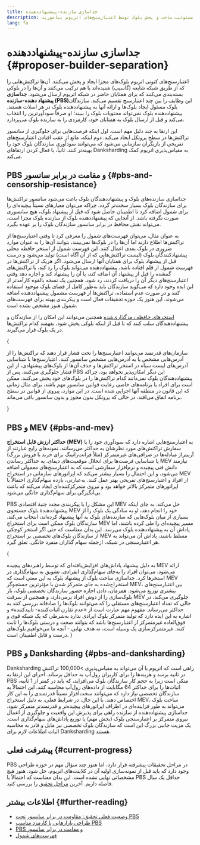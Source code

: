 ```yaml
---
title: جداسازی سازنده-پیشنهاددهنده
description: درباره چگونگی و علت جداسازی مسئولیت ساخت و پخش بلوک توسط اعتبارسنج‌های اتریوم بیاموزید.
lang: fa
---
```


# جداسازی سازنده-پیشنهاددهنده {#proposer-builder-separation}

اعتبارسنج‌های کنونی اتریوم بلوک‌های مجزا ایجاد _و_ پخش می‌کنند. آن‌ها تراکنش‌هایی را که از طریق شبکه شایعه (گاسیپ) شنیده‌اند با هم ترکیب می‌کنند و آن‌ها را در بلوکی بسته‌بندی می‌کنند که برای همتایان حاضر در شبکه اتریوم ارسال می‌شود. **جداسازی پیشنهاد دهنده-سازنده (PBS)‏** این وظایف را بین چند اعتبارسنج تقسیم می‌کند. سازندگان بلوک مسئول ایجاد بلوک‌ها و ارائه آنها به پیشنهاددهنده بلوک در هر اسلات هستند. پیشنهاددهنده بلوک نمی‌تواند محتویات بلوک را ببیند؛ او صرفاً سودآورترین را انتخاب می‌کند و قبل از ارسال بلوک به همتایان خود، کارمزدی را به سازنده بلوک می‌پردازد.

این ارتقا به چند دلیل مهم است. اول اینکه فرصت‌هایی برای جلوگیری از سانسور تراکنش‌ها در سطح پروتکل ایجاد می‌کند. دوم اینکه، مانع از عقب افتادن اعتبارسنج‌های تفریحی از بازیگران سازمانی می‌شود که می‌توانند سودآوری سازندگان بلوک خود را بهینه‌تر کنند. ثانیاً، با فعال کردن ارتقاهای Danksharding به مقیاس‌پذیری اتریوم کمک می‌کند.

## PBS و مقامت در برابر سانسور {#pbs-and-censorship-resistance}

جداسازی سازنده‌های بلوک و پیشنهاددهندگان بلوک باعث می‌شود سانسور تراکنش‌ها برای سازندگان بلوک بسیار سخت‌تر گردد. چراکه می‌توان معیارهای نسبتاً پیچیده‌ای را برای شمول اضافه کرد تا اطمینان حاصل شود که قبل از پیشنهاد بلوک، هیچ سانسوری صورت نگرفته باشد. از آنجایی که پیشنهاددهنده بلوک از سازنده بلوک مجزا است، می‌تواند نقش محافظ در برابر سانسور سازندگان بلوک را بر عهده بگیرد.

به عنوان مثال، می‌توان فهرست‌های شمول را معرفی کرد تا وقتی اعتبارسنج‌ها از تراکنش‌ها اطلاع دارند اما آن‌ها را در بلوک‌ها نمی‌بینند، بتوانند آن‌ها را به عنوان موارد ضروری در بلوک بعدی اعمال کنند. این فهرست شمول از استخر حافظه محلی پیشنهادکنندگان بلوک (لیست تراکنش‌هایی که از آن آگاه است) تولید می‌شود و درست قبل از پیشنهاد بلوک برای همتایان آنها ارسال می‌شود. اگر هریک از تراکنش‌ها در فهرست شمول از قلم افتاده باشد، پیشنهاددهنده می‌تواند بلوک را رد کند، یا تراکنش‌های گمشده را قبل از پیشنهاد آن اضافه کند، یا آن را پیشنهاد کند و اجازه دهد وقتی اعتبارسنج‌های دیگر آن را دریافت کردند، رد شود. همچنین یک نسخه بالقوه کارآمدتر از این ایده وجود دارد که می‌گوید سازندگان باید به‌طور کامل از فضای بلوک موجود استفاده کنند و در صورت عدم استفاده، تراکنش‌ها از فهرست مشمول پیشنهاددهنده اضافه می‌شوند. این هنوز یک حوزه تحقیقات فعال است و پیکربندی بهینه برای فهرست‌های شمول هنوز مشخص نشده است.

[استخرهای حافظه رمزگذاری‌‌شده](https://www.youtube.com/watch?v=fHDjgFcha0M&list=PLpktWkixc1gUqkyc1-iE6TT0RWQTBJELe&index=3) همچنین می‌توانند این امکان را از سازندگان و پیشنهاددهندگان سلب کنند که تا قبل از اینکه بلوکی پخش شود، بفهمند کدام تراکنش‌ها در یک بلوک قرار می‌گیرند.

{
<ExpandableCard title="PBS کدام نوع از سانسور را رفع می‌کند؟" eventCategory="/roadmap/pbs" eventName="clicked what kinds of censorship does PBS solve?">

سازمان‌های قدرتمند می‌توانند اعتبارسنج‌ها را تحت فشار قرار دهند که تراکنش‌ها را از آدرس‌هایی مشخص یا به آدرس‌هایی مشخص سانسور کنند. اعتبارسنج‌ها با شناسایی آدرس‌های لیست سیاه در استخر تراکنش‌ها و حذف آن‌ها از بلوک‌های پیشنهادی، از این فشار جلوگیری می‌کنند. پس از PBS این دیگر امکان‌پذیر نخواهد بود، چراکه پیشنهاددهندگان بلوک نمی‌دانند کدام تراکنش‌ها را در بلوک‌های خود پخش می‌کنند. ممکن است برای افراد یا برنامه‌های خاصی رعایت قوانین سانسور مهم باشد، برای مثال زمانی که این قانون در منطقه آنها اجرایی شده است. در این موارد، پیروی از قوانین در سطح برنامه اتفاق می‌افتد، در حالی که پروتکل بدون مجوز و بدون سانسور باقی می‌ماند.

</ExpandableCard>
}

## PBS و MEV {#pbs-and-mev}

**حداکثر ارزش قابل استخراج (MEV)** به اعتبارسنج‌هایی اشاره دارد که سودآوری خود را با سفارش تراکنش‌های مورد نظرشان به حداکثر می‌رسانند. نمونه‌های رایج عبارتند از آربیتراژ مبادله‌ها در صرافی‌های غیرمتمرکز (مثلاً فرانت‌رانینگ برای خرید یا فروش بزرگ) یا شناسایی فرصت‌ها برای انحلال موقعیت‌های دیفای. به حداکثر رساندن MEV نیازمند دانش فنی پیچیده و نرم‌افزار سفارشی است که به اعتبارسنج‌های معمولی اضافه می‌شود، و این احتمال را بسیار بیشتر می‌کند که اپراتورهای سازمانی در استخراج MEV از افراد و اعتبارسنج‌های تفریحی بهتر عمل کنند. به‌عبارتی، بازده سهام‌گذاری احتمالاً با اپراتورهای متمرکز بالاتر خواهد بود و نیروی متمرکزکننده‌ای ایجاد می‌کند که باعث بی‌انگیزگی برای سهام‌گذاری خانگی می‌شود.

PBS این مشکل را با پیکربندی مجدد جنبۀ اقتصادی MEV حل می‌کند. به جای اینکه پیشنهاددهندۀ بلوک جستجوی MEV خود را انجام دهد، او به سادگی یک بلوک را از بسیاری از میان بلوک‌هایی که سازنده‌های بلوک به آنها پیشنهاد کرده‌اند، انتخاب می‌کند. سازندگان بلوک ممکن است برای استخراج MEV مسیر پیچیده‌ای را طی کرده باشند، اما پاداش آن به پیشنهاددهنده بلوک می‌رسد. این بدان معناست که حتی اگر استخر کوچکی از سازندگان بلوک‌های تخصصی بر استخراج MEV مسلط باشند، پاداش آن می‌تواند به هر اعتبارسنجی در شبکه، ازجمله سهام گذاران منفرد خانگی، تعلق گیرد.

{
<ExpandableCard title="چرا متمرکز کردن بلوک‌سازی ایرادی ندارد؟" eventCategory="/roadmap/pbs" eventName="clicked why is it OK to centralize block building?">

به دلیل پیشنهاد پاداش‌های افزایش‌یافته‌ای که توسط راهبردهای پیچیده MEV ارائه می‌شود، می‌توان افراد را به‌جای سهام‌گذاری انفرادی، تشویق به سهام‌گذاری در استخرها کرد. جداسازی ساخت بلوک از پیشنهاد بلوک به این معنی است که MEV استخراج‌شده به جای متمرکز شدن با مؤثرترین جستجوگر MEV، بین اعتبارسنج‌های بیشتری توزیع می‌شود. همزمان، دادن اجازه حضور سازندگان تخصصی بلوک، بار بلوک‌سازی را از دوش افراد برمی‌دارد، و همچنین از سرقت MEV جلوگیری می‌کند، در حالی که تعداد اعتبارسنج‌های مستقلی را که می‌توانند بلوک‌ها را صادقانه بررسی کنند به حداکثر می‌رساند. مفهوم مهم عبارت است از «عدم تقارن اثبات‌کننده- تأییدکننده» و اشاره به این ایده دارد که تولید متمرکز بلوک ایرادی ندارد به‌شرطی که یک شبکه قوی و فوق‌العاده غیرمتمرکز از اعتبارسنج‌ها باشد که بتوانند صحت و درستی بلوک‌ها را ثابت کنند. غیرمتمرکزسازی یک وسیله است، نه هدف نهایی - آنچه ما می‌خواهیم بلوک‌های درست و قابل اطمینان است.
</ExpandableCard>
}

## PBS و Danksharding {#pbs-and-danksharding}

Danksharding راهی است که اتریوم با آن می‌تواند به مقیاس‌پذیری >100,000 تراکنش در ثانیه برسد و هزینه‌ها را برای کاربران رول‌آپ به حداقل برساند. اجرای این ارتقا به PBS متکی است زیرا به حجم کار سازندگان بلوک می‌افزاید، که باید در کمتر از 1 ثانیه، اثبات‌ها را برای حداکثر 64 مگابایت از داده‌های رول‌آپ محاسبه کنند. این احتمالاً به سازندگان تخصصی نیاز دارد که می‌توانند سخت‌افزار نسبتاً قدرتمندی را به این کار اختصاص دهند. با این حال، در شرایط فعلی، به دلیل استخراج MEV، ساخت بلوک می‌تواند به طور فزاینده‌ای در اطراف اپراتورهای پیچیده‌تر و قدرتمندتر متمرکز شود. جداسازی پیشنهاددهنده از سازنده راهی برای پذیرش این واقعیت و جلوگیری از اعمال نیروی متمرکز بر اعتبارسنجی بلوک (بخش مهم) یا توزیع پاداش‌های سهام‌گذاری است. یک مزیت جانبی بزرگ این است که سازندگان بلوک تخصصی نیز مایل و قادر به محاسبه اثبات اطلاعات لازم برای Danksharding هستند.

## پیشرفت فعلی {#current-progress}

PBS در مراحل تحقیقات پیشرفته قرار دارد، اما هنوز چند سؤال مهم در حوزه طراحی وجود دارد که باید قبل از نمونه‌سازی اولیه آن در کلاینت‌های اتریوم، حل شود. هنوز هیچ مشخصاتی نهایی نشده است. این بدان معناست که احتمالاً با PBS حداقل یک سال فاصله داریم. آخرین [مراحل تحقیق](https://notes.ethereum.org/@vbuterin/pbs_censorship_resistance) را بررسی کنید.

## اطلاعات بیشتر {#further-reading}

- [وضعیت فعلی تحقیق: مقاومت در برابر سانسور تحت PBS](https://notes.ethereum.org/@vbuterin/pbs_censorship_resistance)
- [طراحی بازارهایی با کارمزد مناسب PBS](https://ethresear.ch/t/proposer-block-builder-separation-friendly-fee-market-designs/9725)
- [PBS و مقامت در برابر سانسور](https://notes.ethereum.org/@fradamt/H1TsYRfJc#Secondary-auctions)
- [فهرست‌های شمول](https://notes.ethereum.org/@fradamt/H1ZqdtrBF)
